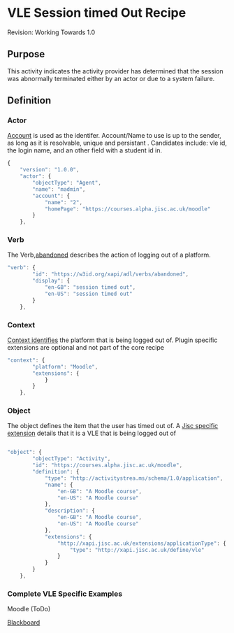 # VLE Session timed Out Recipe
Revision: Working Towards 1.0

## Purpose
This activity indicates the activity provider has determined that the session was abnormally terminated either by an actor or due to a system failure.
## Definition
### Actor

[Account](/common_statements.md#actor.account) is used as the identifer.  Account/Name to use is up to the sender, as long as it is resolvable, unique and persistant . Candidates include: vle id, the login name, and an other field with a student id in.

``` Javascript
{
    "version": "1.0.0",
    "actor": {
        "objectType": "Agent",
        "name": "madmin",
        "account": {
            "name": "2",
            "homePage": "https://courses.alpha.jisc.ac.uk/moodle"
        }
    },
```

### Verb

The Verb,[abandoned](/vocabulary.md#verbs) describes the action of logging out of a platform.

``` javascript
"verb": {
        "id": "https://w3id.org/xapi/adl/verbs/abandoned",
        "display": {
            "en-GB": "session timed out",
            "en-US": "session timed out"
        }
    },
``` 

### Context

[Context identifies](/common_statements.md) the platform that is being logged out of.  Plugin specific extensions are optional and not part of the core recipe

``` javascript
"context": {
        "platform": "Moodle",
        "extensions": {
            }
        }
    },
```

### Object


The object defines the item that the user has timed out of.  A [Jisc specific extension](common_statements.md#jisc_extensions) details that it is a VLE that is being logged out of 
``` javascript

"object": {
        "objectType": "Activity",
        "id": "https://courses.alpha.jisc.ac.uk/moodle",
        "definition": {
            "type": "http://activitystrea.ms/schema/1.0/application",
            "name": {
                "en-GB": "A Moodle course",
                "en-US": "A Moodle course"
            },
            "description": {
                "en-GB": "A Moodle course",
                "en-US": "A Moodle course"
            },
            "extensions": {
                "http://xapi.jisc.ac.uk/extensions/applicationType": {
                    "type": "http://xapi.jisc.ac.uk/define/vle"
                }
            }
        }
    },
```


### Complete VLE Specific Examples
Moodle (ToDo)

[Blackboard](blackboard/loggedout.js)
